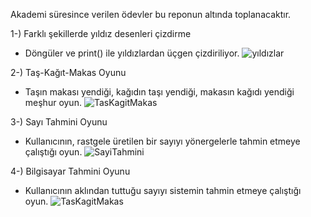 Akademi süresince verilen ödevler bu reponun altında toplanacaktır.




1-) Farklı şekillerde yıldız desenleri çizdirme

- Döngüler ve print() ile yıldızlardan üçgen çizdiriliyor.
![yıldızlar](https://user-images.githubusercontent.com/91937187/195725637-d350794a-bdb5-459d-bc17-f59aa83676c0.png)




2-) Taş-Kağıt-Makas Oyunu
- Taşın makası yendiği, kağıdın taşı yendiği, makasın kağıdı yendiği meşhur oyun.
![TasKagitMakas](https://user-images.githubusercontent.com/91937187/195726214-b796b0f0-e4b1-4759-8c0e-197f97786959.png)


3-) Sayı Tahmini Oyunu
- Kullanıcının, rastgele üretilen bir sayıyı yönergelerle tahmin etmeye çalıştığı oyun.
![SayiTahmini](https://user-images.githubusercontent.com/91937187/195726218-dc5b4654-9b3f-4d08-b797-7b990e05ee26.png)


4-) Bilgisayar Tahmini Oyunu
- Kullanıcının aklından tuttuğu sayıyı sistemin tahmin etmeye çalıştığı oyun. 
![TasKagitMakas](https://user-images.githubusercontent.com/91937187/195726222-e4aab47d-47e3-4f68-8f1e-7e1ad94c3474.png)
